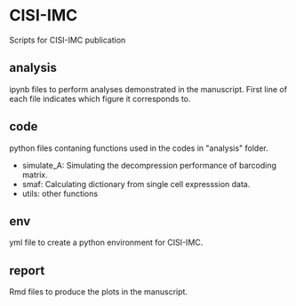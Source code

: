 # CISI-IMC
Scripts for CISI-IMC publication

## analysis
ipynb files to perform analyses demonstrated in the manuscript. First line of each file indicates which figure it corresponds to.

## code
python files contaning functions used in the codes in "analysis" folder. 
- simulate_A: Simulating the decompression performance of barcoding matrix.
- smaf: Calculating dictionary from single cell expresssion data.
- utils: other functions

## env
yml file to create a python environment for CISI-IMC.

## report
Rmd files to produce the plots in the manuscript.

